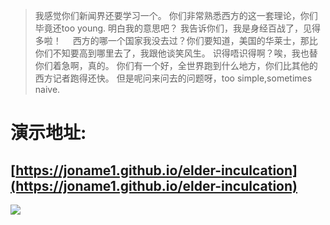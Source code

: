 > 我感觉你们新闻界还要学习一个。
> 你们非常熟悉西方的这一套理论，你们毕竟还too young. 明白我的意思吧？
> 我告诉你们，我是身经百战了，见得多啦！
>　西方的哪一个国家我没去过？你们要知道，美国的华莱士，那比你们不知要高到哪里去了，我跟他谈笑风生。
> 识得唔识得啊？唉，我也替你们着急啊，真的。
> 你们有一个好，全世界跑到什么地方，你们比其他的西方记者跑得还快。
> 但是呢问来问去的问题呀，too simple,sometimes naive.

# 演示地址: 
## [https://joname1.github.io/elder-inculcation](https://joname1.github.io/elder-inculcation)

![](http://7xo8au.com1.z0.glb.clouddn.com/elder.jpg)